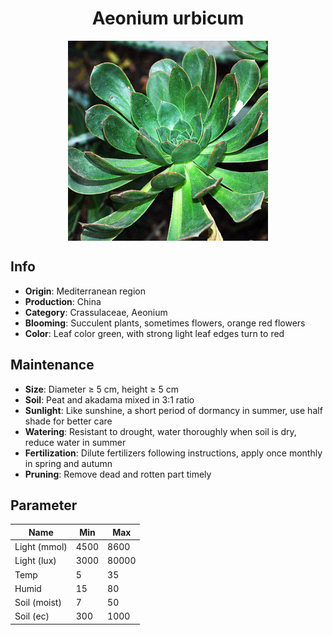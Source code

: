 <h1 align='center'>Aeonium urbicum</h1>
<p align="center">
    <img 
        align='center'
        width='320'
        src="../images/aeonium urbicum.png" 
        alt='Aeonium urbicum' />
</p>

## Info

 - **Origin**: Mediterranean region
 - **Production**: China
 - **Category**: Crassulaceae, Aeonium
 - **Blooming**: Succulent plants, sometimes flowers, orange red flowers
 - **Color**: Leaf color green, with strong light leaf edges turn to red

## Maintenance

 - **Size**: Diameter ≥ 5 cm, height ≥ 5 cm
 - **Soil**: Peat and akadama mixed in 3:1 ratio
 - **Sunlight**: Like sunshine, a short period of dormancy in summer, use half shade for better care
 - **Watering**: Resistant to drought, water thoroughly when soil is dry, reduce water in summer
 - **Fertilization**: Dilute fertilizers following instructions,  apply once monthly in spring and autumn
 - **Pruning**: Remove dead and rotten part timely

## Parameter

| Name         | Min  | Max   |
|--------------|------|-------|
| Light (mmol) | 4500 | 8600  |
| Light (lux)  | 3000 | 80000 |
| Temp         | 5    | 35    |
| Humid        | 15   | 80    |
| Soil (moist) | 7   | 50    |
| Soil (ec)    | 300  | 1000  |